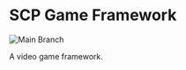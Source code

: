 # SCP Game Framework

![Main Branch](https://github.com/scp-studios/scp-game-framework/actions/workflows/build.yml/badge.svg)

A video game framework.
